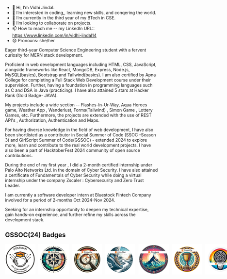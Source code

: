 - 👋 Hi, I’m Vidhi Jindal.
- 👀 I’m interested in coding,, learning new skills, and conqering the world.
- 🌱 I’m currently in the third year of my BTech in CSE.
- 💞️ I’m looking to collaborate on projects.
- 📫 How to reach me -- my LinkedIn URL:: https://www.linkedin.com/in/vidhi-jindal14
- 😄 Pronouns: she/her



Eager third-year Computer Science Engineering student with a fervent curiosity for MERN stack development. 

Proficient in web development languages including HTML, CSS, JavaScript, alongside frameworks like React, MongoDB, Express, Node.js, MySQL(basics), Bootstrap and Tailwind(basics). I am also certified by Apna College for completing a Full Stack Web Development course under their supervision. Further, having a foundation in programming languages such as C and DSA in Java (practicing). I have also attained 5 stars at Hacker Rank (Gold Badge- JAVA).

My projects include a wide section -- Flashes-In-Ur-Way, Aqua Heroes game, Weather App , Wanderlust, Forms(Tailwind) , Simon Game , Lottery Games, etc. Furthermore, the projects are extended with the use of REST API's , Authorization, Authentication and Maps. 

For having diverse knowledge in the field of web development, I have also been shortlisted as a contributor in Social Summer of Code (SSOC -Season 3) and GirlScript Summer of Code(GSSOC) - extended 2024 to explore more, learn and contribute to the real world development projects. I have also been a part of HacktoberFest 2024 community of open source contributions.

During the end of my first year , I did a 2-month certified internship under Palo Alto Networks Ltd. in the domain of Cyber Security. I have also attained a certificate of Fundamentals of Cyber Security while doing a virtual internship under the company Zscaler : Cybersecurity and Zero Trust Leader.

I am currently a software developer intern at Bluestock Fintech Company involved for a period of 2-months Oct 2024-Nov 2024.

Seeking for an internship opportunity to deepen my technical expertise, gain hands-on experience, and further refine my skills across the development stack.


## GSSOC(24) Badges 
<div style='display:flex; align-items:center; gap: 10px;' align='center'>
<img src="https://raw.githubusercontent.com/girlscript/gssoc-website-new/main/public/badges/postman.png" width="100px" height="100px" />
  <img src="https://github.com/girlscript/gssoc-website-new/blob/main/public/badges/1.png" width="100px" height="100px" />
  <img src="https://github.com/girlscript/gssoc-website-new/blob/main/public/badges/2.png" width="100px" height="100px" />
  <img src="https://github.com/girlscript/gssoc-website-new/blob/main/public/badges/3.png" width="100px" height="100px" />
  <img src="https://github.com/girlscript/gssoc-website-new/blob/main/public/badges/4.png" width="100px" height="100px" />
  <img src="https://github.com/girlscript/gssoc-website-new/blob/main/public/badges/5.png" width="100px" height="100px" />
  <img src="https://github.com/girlscript/gssoc-website-new/blob/main/public/badges/6.png" width="100px" height="100px" />
  <img src="https://github.com/girlscript/gssoc-website-new/blob/main/public/badges/7.png" width="100px" height="100px" />
  <img src="https://github.com/girlscript/gssoc-website-new/blob/main/public/badges/8.png" width="100px" height="100px" />
</div>


